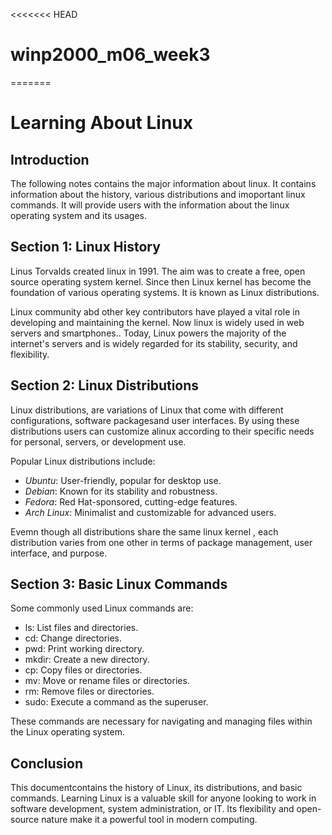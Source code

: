 <<<<<<< HEAD
# winp2000_m06_week3
=======
# Learning About Linux

## Introduction
The following notes contains the major information about linux. It contains information about the history, various distributions and imoportant linux commands. It will provide users with the information about the linux operating system and its usages.

## Section 1: Linux History
Linus Torvalds created linux in 1991. The aim was to create a free, open source operating system kernel. Since then Linux kernel has become the foundation of various operating systems. It is known as Linux distributions. 

Linux community abd other key contributors have played a vital role in developing and maintaining the kernel. Now linux is widely used in web servers and smartphones.. Today, Linux powers the majority of the internet's servers and is widely regarded for its stability, security, and flexibility.

## Section 2: Linux Distributions
Linux distributions, are variations of Linux that come with different configurations, software packagesand user interfaces. By using these distributions users can customize alinux according to  their specific needs for personal, servers, or development use.

Popular Linux distributions include:
- *Ubuntu*: User-friendly, popular for desktop use.
- *Debian*: Known for its stability and robustness.
- *Fedora*: Red Hat-sponsored, cutting-edge features.
- *Arch Linux*: Minimalist and customizable for advanced users.

Evemn though all distributions share the same linux kernel , each distribution varies from one other in terms of package management, user interface, and purpose.
## Section 3: Basic Linux Commands
Some commonly used Linux commands are:

- ls: List files and directories.
- cd: Change directories.
- pwd: Print working directory.
- mkdir: Create a new directory.
- cp: Copy files or directories.
- mv: Move or rename files or directories.
- rm: Remove files or directories.
- sudo: Execute a command as the superuser.

These commands are necessary for navigating and managing files within the Linux operating system.

## Conclusion
This documentcontains the history of Linux, its distributions, and basic commands. Learning Linux is a valuable skill for anyone looking to work in software development, system administration, or IT. Its flexibility and open-source nature make it a powerful tool in modern computing.
